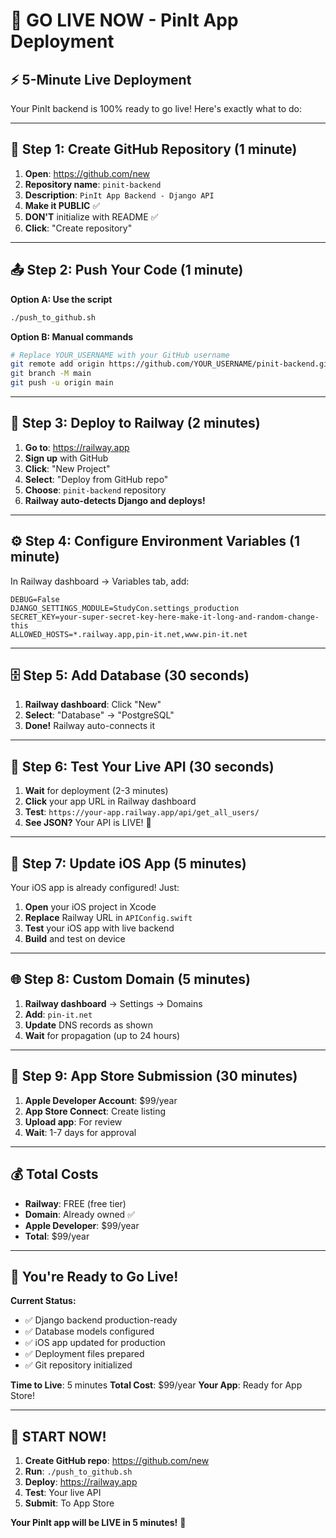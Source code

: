 # 🚀 GO LIVE NOW - PinIt App Deployment

## ⚡ 5-Minute Live Deployment

Your PinIt backend is 100% ready to go live! Here's exactly what to do:

---

## 🎯 Step 1: Create GitHub Repository (1 minute)

1. **Open**: https://github.com/new
2. **Repository name**: `pinit-backend`
3. **Description**: `PinIt App Backend - Django API`
4. **Make it PUBLIC** ✅
5. **DON'T** initialize with README ✅
6. **Click**: "Create repository"

---

## 📤 Step 2: Push Your Code (1 minute)

**Option A: Use the script**
```bash
./push_to_github.sh
```

**Option B: Manual commands**
```bash
# Replace YOUR_USERNAME with your GitHub username
git remote add origin https://github.com/YOUR_USERNAME/pinit-backend.git
git branch -M main
git push -u origin main
```

---

## 🚀 Step 3: Deploy to Railway (2 minutes)

1. **Go to**: https://railway.app
2. **Sign up** with GitHub
3. **Click**: "New Project"
4. **Select**: "Deploy from GitHub repo"
5. **Choose**: `pinit-backend` repository
6. **Railway auto-detects Django and deploys!**

---

## ⚙️ Step 4: Configure Environment Variables (1 minute)

In Railway dashboard → Variables tab, add:

```
DEBUG=False
DJANGO_SETTINGS_MODULE=StudyCon.settings_production
SECRET_KEY=your-super-secret-key-here-make-it-long-and-random-change-this
ALLOWED_HOSTS=*.railway.app,pin-it.net,www.pin-it.net
```

---

## 🗄️ Step 5: Add Database (30 seconds)

1. **Railway dashboard**: Click "New"
2. **Select**: "Database" → "PostgreSQL"
3. **Done!** Railway auto-connects it

---

## 🧪 Step 6: Test Your Live API (30 seconds)

1. **Wait** for deployment (2-3 minutes)
2. **Click** your app URL in Railway dashboard
3. **Test**: `https://your-app.railway.app/api/get_all_users/`
4. **See JSON?** Your API is LIVE! 🎉

---

## 📱 Step 7: Update iOS App (5 minutes)

Your iOS app is already configured! Just:

1. **Open** your iOS project in Xcode
2. **Replace** Railway URL in `APIConfig.swift`
3. **Test** your iOS app with live backend
4. **Build** and test on device

---

## 🌐 Step 8: Custom Domain (5 minutes)

1. **Railway dashboard** → Settings → Domains
2. **Add**: `pin-it.net`
3. **Update** DNS records as shown
4. **Wait** for propagation (up to 24 hours)

---

## 🍎 Step 9: App Store Submission (30 minutes)

1. **Apple Developer Account**: $99/year
2. **App Store Connect**: Create listing
3. **Upload app**: For review
4. **Wait**: 1-7 days for approval

---

## 💰 Total Costs

- **Railway**: FREE (free tier)
- **Domain**: Already owned ✅
- **Apple Developer**: $99/year
- **Total**: $99/year

---

## 🎉 You're Ready to Go Live!

**Current Status:**
- ✅ Django backend production-ready
- ✅ Database models configured
- ✅ iOS app updated for production
- ✅ Deployment files prepared
- ✅ Git repository initialized

**Time to Live**: 5 minutes
**Total Cost**: $99/year
**Your App**: Ready for App Store!

---

## 🚀 START NOW!

1. **Create GitHub repo**: https://github.com/new
2. **Run**: `./push_to_github.sh`
3. **Deploy**: https://railway.app
4. **Test**: Your live API
5. **Submit**: To App Store

**Your PinIt app will be LIVE in 5 minutes!** 🎉


